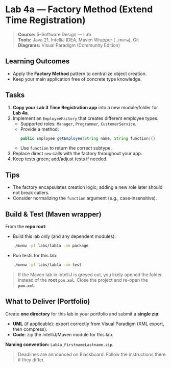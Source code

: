# Lab 4a — Factory Method (Extend Time Registration)

> **Course:** 5–Software Design — Lab  
> **Tools:** Java 21, IntelliJ IDEA, Maven Wrapper (`./mvnw`), Git  
> **Diagrams:** Visual Paradigm (Community Edition)

## Learning Outcomes

- Apply the **Factory Method** pattern to centralize object creation.
- Keep your main application free of concrete type knowledge.

## Tasks

1. **Copy your Lab 3 Time Registration app** into a new module/folder for **Lab 4a**.
2. Implement an `EmployeeFactory` that creates different employee types.
    - Supported roles: `Manager`, `Programmer`, `CustomerService`.
    - Provide a method:
      ```java
      public Employee getEmployee(String name, String function){}
      ```
    - Use `function` to return the correct subtype.
3. Replace direct `new` calls with the factory throughout your app.
4. Keep tests green; add/adjust tests if needed.

## Tips

- The factory encapsulates creation logic; adding a new role later should not break callers.
- Consider normalizing the `function` argument (e.g., case‑insensitive).

## Build & Test (Maven wrapper)

From the **repo root**:

- Build this lab only (and any dependent modules):
  ```bash
  ./mvnw -pl labs/lab4a -am package
  ```

- Run tests for this lab:
  ```bash
  ./mvnw -pl labs/lab4a -am test
  ```

> If the Maven tab in IntelliJ is greyed out, you likely opened the folder instead of the **root `pom.xml`**. Close the
> project and re-open the **`pom.xml`**.

## What to Deliver (Portfolio)

Create **one directory** for this lab in your portfolio and submit a **single zip**:

- **UML** (if applicable): export correctly from Visual Paradigm (XML export, then compress).
- **Code**: zip the IntelliJ/Maven module for this lab.

**Naming convention:** `Lab4a_FirstnameLastname.zip`.

> Deadlines are announced on Blackboard. Follow the instructions there if they differ.
